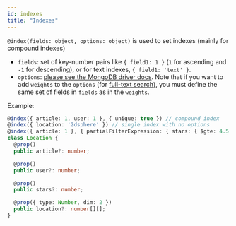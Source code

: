 ```yaml
---
id: indexes
title: "Indexes"
---
```


`@index(fields: object, options: object)` is used to set indexes (mainly for compound indexes)
  - `fields`: set of key-number pairs like `{ field1: 1 }` (`1` for ascending and `-1` for descending), or for text indexes, `{ field1: 'text' }`.
  - `options`: [please see the MongoDB driver docs](https://mongodb.github.io/node-mongodb-native/3.6/api/Db.html#createIndex). Note that if you want to add `weights` to the `options` (for [full-text search](https://docs.mongodb.com/manual/tutorial/control-results-of-text-search/)), you must define the same set of fields in `fields` as in the `weights`.

Example:

```ts
@index({ article: 1, user: 1 }, { unique: true }) // compound index
@index({ location: '2dsphere' }) // single index with no options
@index({ article: 1 }, { partialFilterExpression: { stars: { $gte: 4.5 } } }) // single index with options
class Location {
  @prop()
  public article?: number;

  @prop()
  public user?: number;

  @prop()
  public stars?: number;

  @prop({ type: Number, dim: 2 })
  public location?: number[][];
}
```
